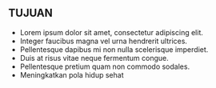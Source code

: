 ## TUJUAN

- Lorem ipsum dolor sit amet, consectetur adipiscing elit.
- Integer faucibus magna vel urna hendrerit ultrices.
- Pellentesque dapibus mi non nulla scelerisque imperdiet.
- Duis at risus vitae neque fermentum congue.
- Pellentesque pretium quam non commodo sodales.
- Meningkatkan pola hidup sehat
